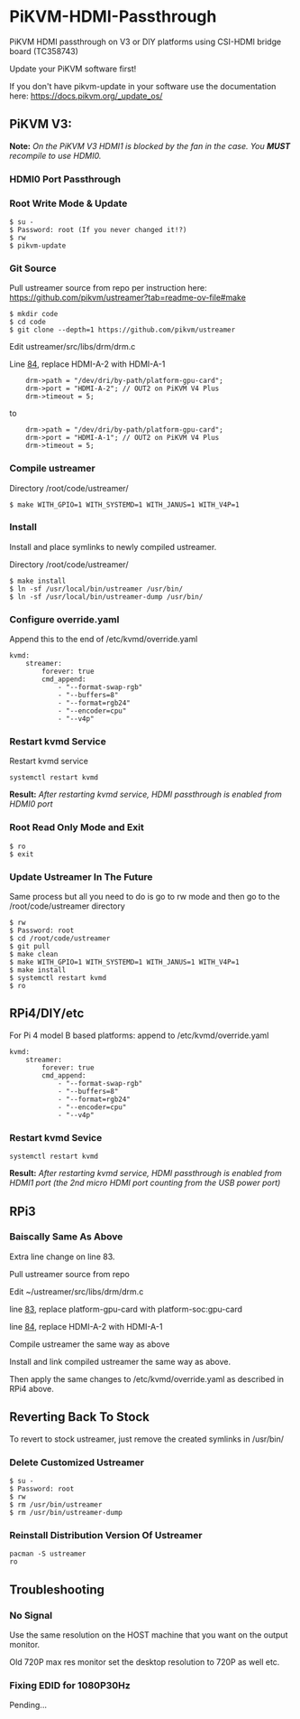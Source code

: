 # PiKVM-HDMI-Passthrough
PiKVM HDMI passthrough on V3 or DIY platforms using CSI-HDMI bridge board (TC358743)

Update your PiKVM software first! 

If you don't have pikvm-update in your software use the documentation here: https://docs.pikvm.org/_update_os/
 


## PiKVM V3:

**Note:** _On the PiKVM V3 HDMI1 is blocked by the fan in the case. You **MUST** recompile to use HDMI0._

### HDMI0 Port Passthrough

### Root Write Mode & Update

```
$ su -
$ Password: root (If you never changed it!?)
$ rw
$ pikvm-update
```

### Git Source

Pull ustreamer source from repo per instruction here: https://github.com/pikvm/ustreamer?tab=readme-ov-file#make

```
$ mkdir code
$ cd code
$ git clone --depth=1 https://github.com/pikvm/ustreamer
```

Edit ustreamer/src/libs/drm/drm.c

Line [84](https://github.com/pikvm/ustreamer/blob/c848756d53626d2ba462a698777c6f4e32bf100c/src/libs/drm/drm.c#L84), replace HDMI-A-2 with HDMI-A-1

```
	drm->path = "/dev/dri/by-path/platform-gpu-card";
	drm->port = "HDMI-A-2"; // OUT2 on PiKVM V4 Plus
	drm->timeout = 5;
```
to 
```
	drm->path = "/dev/dri/by-path/platform-gpu-card";
	drm->port = "HDMI-A-1"; // OUT2 on PiKVM V4 Plus
	drm->timeout = 5;
```

### Compile ustreamer

Directory /root/code/ustreamer/
```
$ make WITH_GPIO=1 WITH_SYSTEMD=1 WITH_JANUS=1 WITH_V4P=1
```

### Install

Install and place symlinks to newly compiled ustreamer.

Directory /root/code/ustreamer/
```
$ make install
$ ln -sf /usr/local/bin/ustreamer /usr/bin/
$ ln -sf /usr/local/bin/ustreamer-dump /usr/bin/
```

### Configure override.yaml

Append this to the end of /etc/kvmd/override.yaml

```
kvmd:
    streamer:
        forever: true
        cmd_append:
            - "--format-swap-rgb"
            - "--buffers=8"
            - "--format=rgb24"
            - "--encoder=cpu"
            - "--v4p"
```

### Restart kvmd Service

Restart kvmd service

```
systemctl restart kvmd
```

**Result:** _After restarting kvmd service, HDMI passthrough is enabled from HDMI0 port_


### Root Read Only Mode and Exit

```
$ ro
$ exit
```

### Update Ustreamer In The Future

Same process but all you need to do is go to rw mode and then go to the /root/code/ustreamer directory

```
$ rw
$ Password: root
$ cd /root/code/ustreamer
$ git pull
$ make clean
$ make WITH_GPIO=1 WITH_SYSTEMD=1 WITH_JANUS=1 WITH_V4P=1
$ make install
$ systemctl restart kvmd
$ ro
```

## RPi4/DIY/etc

For Pi 4 model B based platforms: append to /etc/kvmd/override.yaml
```
kvmd:
    streamer:
        forever: true
        cmd_append:
            - "--format-swap-rgb"
            - "--buffers=8"
            - "--format=rgb24"
            - "--encoder=cpu"
            - "--v4p"
```

### Restart kvmd Sevice
 
```
systemctl restart kvmd
```

**Result:** _After restarting kvmd service, HDMI passthrough is enabled from HDMI1 port (the 2nd micro HDMI port counting from the USB power port)_

## RPi3

### Baiscally Same As Above

Extra line change on line 83.

Pull ustreamer source from repo

Edit ~/ustreamer/src/libs/drm/drm.c 

line [83](https://github.com/pikvm/ustreamer/blob/c848756d53626d2ba462a698777c6f4e32bf100c/src/libs/drm/drm.c#L83), replace platform-gpu-card with platform-soc:gpu-card

line [84](https://github.com/pikvm/ustreamer/blob/c848756d53626d2ba462a698777c6f4e32bf100c/src/libs/drm/drm.c#L84), replace HDMI-A-2 with HDMI-A-1

Compile ustreamer the same way as above

Install and link compiled ustreamer the same way as above.

Then apply the same changes to /etc/kvmd/override.yaml as described in RPi4 above.

## Reverting Back To Stock

To revert to stock ustreamer, just remove the created symlinks in /usr/bin/

### Delete Customized Ustreamer
```
$ su -
$ Password: root
$ rw
$ rm /usr/bin/ustreamer
$ rm /usr/bin/ustreamer-dump
```

### Reinstall Distribution Version Of Ustreamer
```
pacman -S ustreamer
ro
```

## Troubleshooting

### No Signal
Use the same resolution on the HOST machine that you want on the output monitor.

Old 720P max res monitor set the desktop resolution to 720P as well etc.

### Fixing EDID for 1080P30Hz

Pending...
